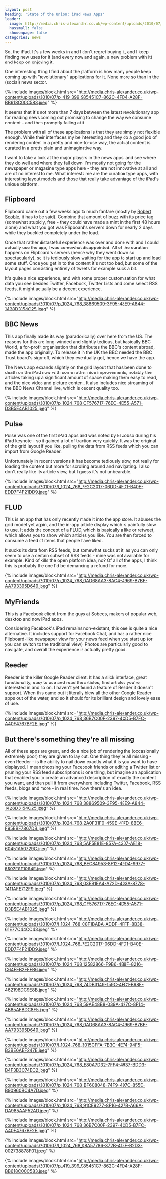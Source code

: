 ```yaml
---
layout: post
heading: 'State of the Union: iPad News Apps'
leader:
  image: http://media.chris-alexander.co.uk/wp-content/uploads/2010/07/p_1024_768_38869509-3F95-48E9-A844-1428D3154C25.jpeg
  hassmall: false
  showonpage: false
categories: news
---
```


So, the iPad. It's a few weeks in and I don't regret buying it, and I keep finding new uses for it (and every now and again, a new problem with it) and keep on enjoying it.

One interesting thing I find about the platform is how many people keep coming up with "revolutionary" applications for it. None more so than in the (social) news sector.

{% include images/block.html src="http://media.chris-alexander.co.uk/wp-content/uploads/2010/07/p_419_399_985451C7-862C-4FD4-A28F-BB618C00C583.jpeg" %}

It seems that it's not more than 7 days between the latest revolutionary app for reading news coming out promising to change the way we consume content - and then promptly failing at it.

The problem with all of these applications is that they are simply not flexible enough. While their interfaces my be interesting and they do a good job of rendering content in a pretty and nice-to-use way, the actual content is curated in a pretty plain and unimaginative way.

I want to take a look at the major players in the news apps, and see where they do well and where they fall down. I'm mostly not going for the newspaper or magasine type apps here - they are not innovative at all and are of no interest to me. What interests me are the curation type apps, with interesting layout models and those that really take advantage of the iPad's unique platform.

## Flipboard

Flipboard came out a few weeks ago to much fanfare (mostly by [Robert Scoble](https://web.archive.org/web/20120209061249/http://scobleizer.com/2010/07/20/exclusive-first-look-at-revolutionary-social-news-ipad-app-flipboard), it has to be said). Combine that amount of buzz with its price tag (somewhat stupidly, free - they could have made a mint in the first 48 hours alone) and what you got was Flipboard's servers down for nearly 2 days while they buckled completely under the load.

Once that rather distasteful experience was over and done with and I could actually use the app, I was somewhat disappointed. All of the curation happens on Flipboard's servers (hence why they went down so spectacularly), so it is tediously slow waiting for the app to start up and load some stuff. Once you get in to the content it's not too bad, but some of the layout pages consisting entirely of tweets for example suck a bit.

It's quite a nice experience, and with some proper customisation for what data you see besides Twitter, Facebook, Twitter Lists and some select RSS feeds, it might actually be a decent experience.

{% include images/block.html src="http://media.chris-alexander.co.uk/wp-content/uploads/2010/07/p_1024_768_38869509-3F95-48E9-A844-1428D3154C25.jpeg" %}

## BBC News

This app finally made its way (paradoxically) over here from the US. The reasons for this are long-winded and slightly tedious, but basically BBC World, a for-profit organisation that distributes the BBC's content abroad, made the app originally. To release it in the UK the BBC needed the BBC Trust board's sign-off, which they eventually got, hence we have the app.

The News app expands slightly on the grid layout that has been done to death on the iPad now with some rather nice improvements, notably the articles taking up a significant amount of space making them easy to read, and the nice video and picture content. It also includes nice streaming of the BBC News Channel live, which is decent quality too.

{% include images/block.html src="http://media.chris-alexander.co.uk/wp-content/uploads/2010/07/p_1024_768_CF576717-76EC-4D55-A571-D3B5E4AB1025.jpeg" %}

## Pulse

Pulse was one of the first iPad apps and was noted by El Jobso during his iPad keynote - so it gained a lot of traction very quickly. It was the original of the grid layout if you like, pulling the data from RSS feeds which you can import from Google Reader.

Unfortunately in recent versions it has become tediously slow, not really for loading the content but more for scrolling around and navigating. I also don't really like its article view, but I guess it's not unbearable.

{% include images/block.html src="http://media.chris-alexander.co.uk/wp-content/uploads/2010/07/l_1024_768_7E2C2017-06DD-4FD1-B40E-EDD7F4F21DD9.jpeg" %}

## FLUD

This is an app that has only recently made it into the app store. It abuses the grid model yet again, and the in-app article display which is painfully slow to use. It adds the concept of a FLUD, which is basically a like or retweet, which allows you to show which articles you like. You are then forced to consume a feed of items that people have liked.

It sucks its data from RSS feeds, but somewhat sucks at it, as you can only seem to use a certain subset of RSS feeds - mine was not available for example. Kind of kills the open platform idea, no? Of all of the apps, I think this is probably the one I'd be demanding a refund for more.

{% include images/block.html src="http://media.chris-alexander.co.uk/wp-content/uploads/2010/07/p_1024_768_0AD68AA3-8AC4-4969-B7BF-AA793395D649.jpeg" %}

## MyFriends

This is a Facebook client from the guys at Sobees, makers of popular web, desktop and now iPad apps.

Considering Facebook's iPad remains non-existant, this one is quite a nice alternative. It includes support for Facebook Chat, and has a rather nice Flipboard-like newspaper view for your news feed when you start up (or you can switch to the traditional view). Photos are particularly good to navigate, and overall the experience is actually pretty good.

## Reeder

Reeder is the killer Google Reader client. It has a slick interface, great functionality, easy to use and read the articles, find articles you're interested in and so on. I haven't yet found a feature of Reader it doesn't support. When this came out it literally blew all the other Google Reader apps out of the water, and so it should for its brilliant design and lovely ease of use.

{% include images/block.html src="http://media.chris-alexander.co.uk/wp-content/uploads/2010/07/p_1024_768_36B7C00F-2397-4CD5-B7FC-A40F4767BF2E.jpeg" %}

## But there's something they're all missing

All of these apps are great, and do a nice job of rendering the (occasionally extremely poor) they are given to lay out. One thing they're all missing - even Reeder - is the ability to nail down exactly what it is you want to have displayed. I mean choosing your Facebook friends or editing a Twitter list or pruning your RSS feed subscriptions is one thing, but imagine an application that enabled you to create an advanced description of exactly the content you want, and then pull it from everywhere including Twitter, Facebook, RSS feeds, blogs and more - in real time. Now there's an idea.

{% include images/block.html src="http://media.chris-alexander.co.uk/wp-content/uploads/2010/07/p_1024_768_38869509-3F95-48E9-A844-1428D3154C25.jpeg" %}

{% include images/block.html src="http://media.chris-alexander.co.uk/wp-content/uploads/2010/07/p_1024_768_2A0F31F0-459E-417D-8BE6-F95EBF7867DB.jpeg" %}

{% include images/block.html src="http://media.chris-alexander.co.uk/wp-content/uploads/2010/07/p_1024_768_5AF5E81E-857A-4307-AE18-60451A50729C.jpeg" %}

{% include images/block.html src="http://media.chris-alexander.co.uk/wp-content/uploads/2010/07/p_1024_768_BEC84953-8F12-49D4-9977-5597F8F1084E.jpeg" %}

{% include images/block.html src="http://media.chris-alexander.co.uk/wp-content/uploads/2010/07/p_1024_768_03EB1EA4-A72D-403A-8778-1411AFE712F9.jpeg" %}

{% include images/block.html src="http://media.chris-alexander.co.uk/wp-content/uploads/2010/07/p_1024_768_CF576717-76EC-4D55-A571-D3B5E4AB1025.jpeg" %}

{% include images/block.html src="http://media.chris-alexander.co.uk/wp-content/uploads/2010/07/l_1024_768_C8F1BABA-ADDF-4FFF-8B38-61E77C44CC43.jpeg" %}

{% include images/block.html src="http://media.chris-alexander.co.uk/wp-content/uploads/2010/07/l_1024_768_7E2C2017-06DD-4FD1-B40E-EDD7F4F21DD9.jpeg" %}

{% include images/block.html src="http://media.chris-alexander.co.uk/wp-content/uploads/2010/07/p_1024_768_12582866-F9B6-4B8F-8216-C64FEB2FFFB6.jpeg" %}

{% include images/block.html src="http://media.chris-alexander.co.uk/wp-content/uploads/2010/07/p_1024_768_74DB3149-159C-4FC1-B98F-462198DC9E8B.jpeg" %}

{% include images/block.html src="http://media.chris-alexander.co.uk/wp-content/uploads/2010/07/p_1024_768_59AE48B8-039A-427C-8F14-4B85AFBDC8F5.jpeg" %}

{% include images/block.html src="http://media.chris-alexander.co.uk/wp-content/uploads/2010/07/p_1024_768_0AD68AA3-8AC4-4969-B7BF-AA793395D649.jpeg" %}

{% include images/block.html src="http://media.chris-alexander.co.uk/wp-content/uploads/2010/07/l_1024_768_3015CFFA-7B3C-4E74-94F5-B3BE6AEF247E.jpeg" %}

{% include images/block.html src="http://media.chris-alexander.co.uk/wp-content/uploads/2010/07/p_1024_768_E80A7D32-7FF4-4937-BDD3-B4F3B3C74EC2.jpeg" %}

{% include images/block.html src="http://media.chris-alexander.co.uk/wp-content/uploads/2010/07/p_1024_768_BF608048-74F9-497C-855E-B90960BC4A7D.jpeg" %}

{% include images/block.html src="http://media.chris-alexander.co.uk/wp-content/uploads/2010/07/p_1024_768_91CE9277-8F16-427B-A66A-DA985AAF52AD.jpeg" %}

{% include images/block.html src="http://media.chris-alexander.co.uk/wp-content/uploads/2010/07/p_1024_768_36B7C00F-2397-4CD5-B7FC-A40F4767BF2E.jpeg" %}

{% include images/block.html src="http://media.chris-alexander.co.uk/wp-content/uploads/2010/07/l_1024_768_08A57786-372B-413F-B2D3-002738878F01.jpeg" %}

{% include images/block.html src="http://media.chris-alexander.co.uk/wp-content/uploads/2010/07/p_419_399_985451C7-862C-4FD4-A28F-BB618C00C583.jpeg" %}
